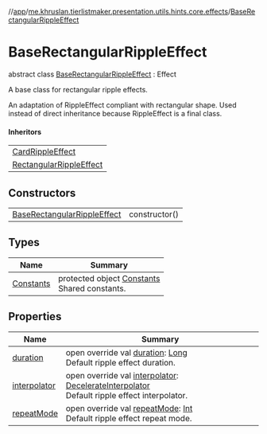 //[app](../../../index.md)/[me.khruslan.tierlistmaker.presentation.utils.hints.core.effects](../index.md)/[BaseRectangularRippleEffect](index.md)

# BaseRectangularRippleEffect

abstract class [BaseRectangularRippleEffect](index.md) : Effect

A base class for rectangular ripple effects.

An adaptation of RippleEffect compliant with rectangular shape. Used instead of direct inheritance because RippleEffect is a final class.

#### Inheritors

| |
|---|
| [CardRippleEffect](../-card-ripple-effect/index.md) |
| [RectangularRippleEffect](../-rectangular-ripple-effect/index.md) |

## Constructors

| | |
|---|---|
| [BaseRectangularRippleEffect](-base-rectangular-ripple-effect.md) | constructor() |

## Types

| Name | Summary |
|---|---|
| [Constants](-constants/index.md) | protected object [Constants](-constants/index.md)<br>Shared constants. |

## Properties

| Name | Summary |
|---|---|
| [duration](duration.md) | open override val [duration](duration.md): [Long](https://kotlinlang.org/api/latest/jvm/stdlib/kotlin/-long/index.html)<br>Default ripple effect duration. |
| [interpolator](interpolator.md) | open override val [interpolator](interpolator.md): [DecelerateInterpolator](https://developer.android.com/reference/kotlin/android/view/animation/DecelerateInterpolator.html)<br>Default ripple effect interpolator. |
| [repeatMode](repeat-mode.md) | open override val [repeatMode](repeat-mode.md): [Int](https://kotlinlang.org/api/latest/jvm/stdlib/kotlin/-int/index.html)<br>Default ripple effect repeat mode. |
